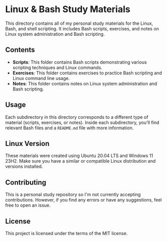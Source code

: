 # Linux & Bash Study Materials

This directory contains all of my personal study materials for the Linux, Bash, and shell scripting. It includes Bash scripts, exercises, and notes on Linux system administration and Bash scripting.

## Contents

- **Scripts**: This folder contains Bash scripts demonstrating various scripting techniques and Linux commands.
- **Exercises**: This folder contains exercises to practice Bash scripting and Linux command line usage.
- **Notes**: This folder contains notes on Linux system administration and Bash scripting.

## Usage

Each subdirectory in this directory corresponds to a different type of material (scripts, exercises, or notes). Inside each subdirectory, you'll find relevant Bash files and a `README.md` file with more information.

## Linux Version

These materials were created using Ubuntu 20.04 LTS and Windows 11 23H2. Make sure you have a similar or compatible Linux distribution and versions installed.

## Contributing

This is a personal study repository so I'm not currently accepting contributions. However, if you find any errors or have any suggestions, feel free to open an issue.

## License

This project is licensed under the terms of the MIT license.
